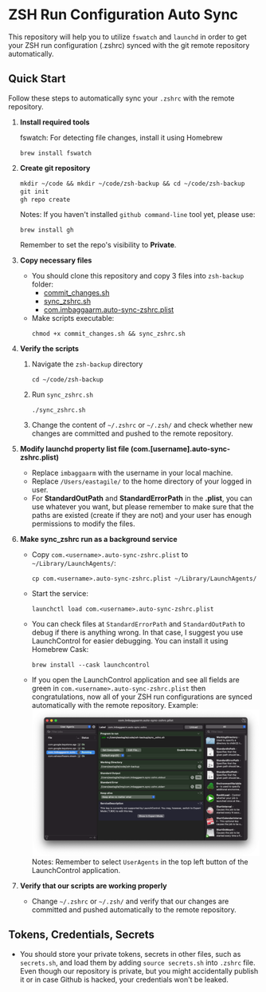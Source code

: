 # ZSH Run Configuration Auto Sync
This repository will help you to utilize `fswatch` and `launchd` in order to get your ZSH run configuration (.zshrc) synced with the git remote repository automatically.

## Quick Start
Follow these steps to automatically sync your `.zshrc` with the remote repository.

1. **Install required tools**
    
    fswatch: For detecting file changes, install it using Homebrew
    ```
    brew install fswatch
    ```
2. **Create git repository**
    ```shell
    mkdir ~/code && mkdir ~/code/zsh-backup && cd ~/code/zsh-backup
    git init
    gh repo create
    ```
    Notes: If you haven't installed `github command-line` tool yet, please use:
    ```shell
    brew install gh
    ```
    Remember to set the repo's visibility to **Private**.
3. **Copy necessary files**
    - You should clone this repository and copy 3 files into `zsh-backup` folder:
        - [commit_changes.sh](./commit_changes.sh)
        - [sync_zshrc.sh](./sync_zshrc.sh)
        - [com.imbaggaarm.auto-sync-zshrc.plist](./com.imbaggaarm.auto-sync-zshrc.plist)
    - Make scripts executable:
        ```
        chmod +x commit_changes.sh && sync_zshrc.sh
        ```
4. **Verify the scripts**
    1. Navigate the `zsh-backup` directory
        ```
        cd ~/code/zsh-backup
        ```
    2. Run `sync_zshrc.sh`
        ```
        ./sync_zshrc.sh
        ```
    3. Change the content of `~/.zshrc` or `~/.zsh/` and check whether new changes are committed and pushed to the remote repository.

5. **Modify launchd property list file (com.[username].auto-sync-zshrc.plist)**
    - Replace `imbaggaarm` with the username in your local machine.
    - Replace `/Users/eastagile/` to the home directory of your logged in user.
    - For **StandardOutPath** and **StandardErrorPath** in the **.plist**, you can use whatever you want, but please remember to make sure that the paths are existed (create if they are not) and your user has enough permissions to modify the files.
6. **Make sync_zshrc run as a background service**
    - Copy `com.<username>.auto-sync-zshrc.plist` to `~/Library/LaunchAgents/`:
        ```
        cp com.<username>.auto-sync-zshrc.plist ~/Library/LaunchAgents/
        ```
    - Start the service:
        ```
        launchctl load com.<username>.auto-sync-zshrc.plist
        ```
    - You can check files at `StandardErrorPath` and `StandardOutPath` to debug if there is anything wrong. In that case, I suggest you use LaunchControl for easier debugging. You can install it using Homebrew Cask:
        ```
        brew install --cask launchcontrol
        ```
    - If you open the LaunchControl application and see all fields are green in `com.<username>.auto-sync-zshrc.plist` then congratulations, now all of your ZSH run configurations are synced automatically with the remote repository. Example:
    ![image](./launch_control.png)
    Notes: Remember to select `UserAgents` in the top left button of the LaunchControl application.
7. **Verify that our scripts are working properly**
    - Change `~/.zshrc` or `~/.zsh/` and verify that our changes are committed and pushed automatically to the remote repository.

## Tokens, Credentials, Secrets
- You should store your private tokens, secrets in other files, such as `secrets.sh`, and load them by adding `source secrets.sh` into `.zshrc` file. Even though our repository is private, but you might accidentally publish it or in case Github is hacked, your credentials won't be leaked.